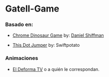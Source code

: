 # Gatell-Game

### Basado en:
* [Chrome Dinosaur Game](https://thecodingtrain.com/CodingChallenges/147-chrome-dinosaur) by: [Daniel Shiffman](https://shiffman.net)

* [This Dot Jumper](https://editor.p5js.org/swiftpotato/full/Ca6Q58Gq2) by: Swiftpotato

### Animaciones
* [El Deforma TV](https://www.facebook.com/eldeformaTV/videos/884599352012036/UzpfSTMyNzA5NDg0MDc0ODg3MzoyMDUzNDk0NDIxNDQyMjMx/) o a quién le correspondan.
